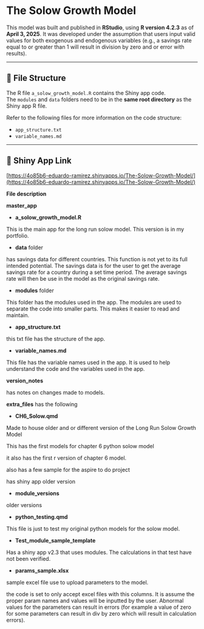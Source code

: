 # The Solow Growth Model

This model was built and published in **RStudio**, using **R version 4.2.3** as of **April 3, 2025**. It was developed under the assumption that users input valid values for both exogenous and endogenous variables (e.g., a savings rate equal to or greater than 1 will result in division by zero and or error with results).

---

## 📂 File Structure

The R file `a_solow_growth_model.R` contains the Shiny app code.  
The `modules` and `data` folders need to be in the **same root directory** as the Shiny app R file.

Refer to the following files for more information on the code structure:

- `app_structure.txt`  
- `variable_names.md`

---

## 🔗 Shiny App Link

[https://4o85b6-eduardo-ramirez.shinyapps.io/The-Solow-Growth-Model/](https://4o85b6-eduardo-ramirez.shinyapps.io/The-Solow-Growth-Model/)




**File description**

**master_app**

-   **a_solow_growth_model.R**

This is the main app for the long run solow model. This version is in my portfolio.

-   **data** folder

has savings data for different countries. This function is not yet to its full intended potential. The savings data is for the user to get the average savings rate for a country during a set time period. The average savings rate will then be use in the model as the original savings rate.

-   **modules** folder

This folder has the modules used in the app. The modules are used to separate the code into smaller parts. This makes it easier to read and maintain.

-   **app_structure.txt**

this txt file has the structure of the app.

-   **variable_names.md**

This file has the variable names used in the app. It is used to help understand the code and the variables used in the app.

**version_notes**

has notes on changes made to models.

**extra_files** has the following

-   **CH6_Solow.qmd**

Made to house older and or different version of the Long Run Solow Growth Model

This has the first models for chapter 6 python solow model

it also has the first r version of chapter 6 model.

also has a few sample for the aspire to do project

has shiny app older version

-   **module_versions**

older versions

-   **python_testing.qmd**

This file is just to test my original python models for the solow model.

-   **Test_module_sample_template**

Has a shiny app v2.3 that uses modules. The calculations in that test have not been verified.

-   **params_sample.xlsx**

sample excel file use to upload parameters to the model.

the code is set to only accept excel files with this columns. It is assume the proper param names and values will be inputted by the user. Abnormal values for the parameters can result in errors (for example a value of zero for some parameters can result in div by zero which will result in calculation errors).
